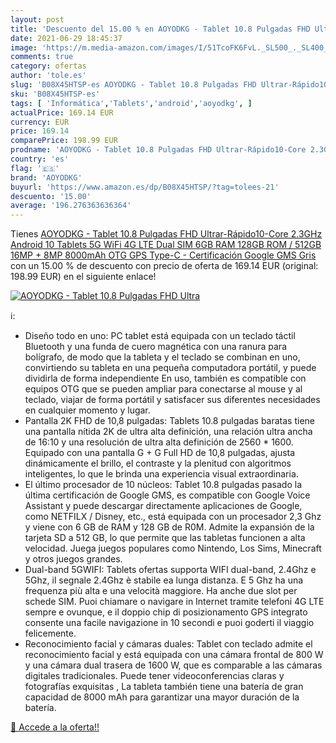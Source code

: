 ```yaml
---
layout: post
title: 'Descuento del 15.00 % en AOYODKG - Tablet 10.8 Pulgadas FHD Ultra'
date: 2021-06-29 18:45:37
image: 'https://m.media-amazon.com/images/I/51TcoFK6FvL._SL500_._SL400_.jpg'
comments: true
category: ofertas
author: 'tole.es'
slug: 'B08X45HTSP-es AOYODKG - Tablet 10.8 Pulgadas FHD Ultrar-Rápido10-Core...'
sku: 'B08X45HTSP-es'
tags: [ 'Informática','Tablets','android','aoyodkg', ]
actualPrice: 169.14 EUR
currency: EUR
price: 169.14
comparePrice: 198.99 EUR
prodname: 'AOYODKG - Tablet 10.8 Pulgadas FHD Ultrar-Rápido10-Core 2.3GHz  Android 10 Tablets   5G WiFi 4G LTE Dual SIM  6GB RAM 128GB ROM / 512GB  16MP + 8MP  8000mAh  OTG  GPS  Type-C - Certificación Google GMS  Gris '
country: 'es'
flag: '🇪🇸'
brand: 'AOYODKG'
buyurl: 'https://www.amazon.es/dp/B08X45HTSP/?tag=tolees-21'
descuento: '15.00'
average: '196.276363636364'
---
```


Tienes [AOYODKG - Tablet 10.8 Pulgadas FHD Ultrar-Rápido10-Core 2.3GHz  Android 10 Tablets   5G WiFi 4G LTE Dual SIM  6GB RAM 128GB ROM / 512GB  16MP + 8MP  8000mAh  OTG  GPS  Type-C - Certificación Google GMS  Gris ](https://www.amazon.es/dp/B08X45HTSP/?tag=tolees-21) con un 15.00 % de descuento con precio de oferta de 169.14 EUR (original: 198.99 EUR) en el siguiente enlace!

[![AOYODKG - Tablet 10.8 Pulgadas FHD Ultra](https://m.media-amazon.com/images/I/51TcoFK6FvL._SL500_._SL400_.jpg)](https://www.amazon.es/dp/B08X45HTSP/?tag=tolees-21)

ℹ️:

- Diseño todo en uno: PC tablet está equipada con un teclado táctil Bluetooth y una funda de cuero magnética con una ranura para bolígrafo, de modo que la tableta y el teclado se combinan en uno, convirtiendo su tableta en una pequeña computadora portátil, y puede dividirla de forma independiente En uso, también es compatible con equipos OTG que se pueden ampliar para conectarse al mouse y al teclado, viajar de forma portátil y satisfacer sus diferentes necesidades en cualquier momento y lugar.
- Pantalla 2K FHD de 10,8 pulgadas: Tablets 10.8 pulgadas baratas tiene una pantalla nítida 2K de ultra alta definición, una relación ultra ancha de 16:10 y una resolución de ultra alta definición de 2560 * 1600. Equipado con una pantalla G + G Full HD de 10,8 pulgadas, ajusta dinámicamente el brillo, el contraste y la plenitud con algoritmos inteligentes, lo que le brinda una experiencia visual extraordinaria.
- El último procesador de 10 núcleos: Tablet 10.8 pulgadas pasado la última certificación de Google GMS, es compatible con Google Voice Assistant y puede descargar directamente aplicaciones de Google, como NETFILX / Disney, etc., está equipada con un procesador 2,3 Ghz y viene con 6 GB de RAM y 128 GB de R0M. Admite la expansión de la tarjeta SD a 512 GB, lo que permite que las tabletas funcionen a alta velocidad. Juega juegos populares como Nintendo, Los Sims, Minecraft y otros juegos grandes.
- Dual-band 5GWIFI: Tablets ofertas supporta WIFI dual-band, 2.4Ghz e 5Ghz, il segnale 2.4Ghz è stabile ea lunga distanza. E 5 Ghz ha una frequenza più alta e una velocità maggiore. Ha anche due slot per schede SIM. Puoi chiamare o navigare in Internet tramite telefoni 4G LTE sempre e ovunque, e il doppio chip di posizionamento GPS integrato consente una facile navigazione in 10 secondi e puoi goderti il ​​viaggio felicemente.
- Reconocimiento facial y cámaras duales: Tablet con teclado admite el reconocimiento facial y está equipada con una cámara frontal de 800 W y una cámara dual trasera de 1600 W, que es comparable a las cámaras digitales tradicionales. Puede tener videoconferencias claras y fotografías exquisitas , La tableta también tiene una batería de gran capacidad de 8000 mAh para garantizar una mayor duración de la batería.

[🛒 Accede a la oferta!!](https://www.amazon.es/dp/B08X45HTSP/?tag=tolees-21)
